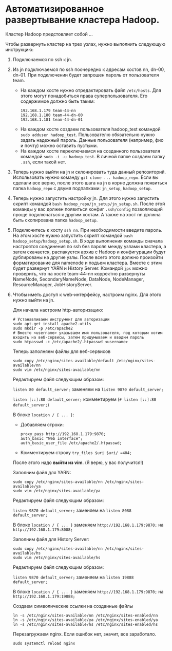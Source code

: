 # Автоматизированное развертывание кластера Hadoop.

Кластер Hadoop предстовляет собой ...

Чтобы развернуть кластер на трех узлах, нужно выполнить следующую инструкцию:
1. Подключаемся по ssh к jn.
2. Из jn подключаемся по ssh поочередно к адресам хостов nn, dn-00, dn-01. При подключении будет запрошен пароль от пользователя team.
   - На каждом хосте нужно отредактировать файл `/etc/hosts`. Для этого могут понадобиться права суперпользователя. Его содержимое должно быть таким:
     ```
     192.168.1.179 team-44-nn
     192.168.1.180 team-44-dn-00
     192.168.1.181 team-44-dn-01
     ```
   - На каждом хосте создаем пользователя hadoop_test командой `sudo adduser hadoop_test`. Пользователю обязательно нужно задать надежный пароль. Данные пользователя (например, фио и почту) можно оставить пустыми.
   - На каждом хосте переключаемся на созданного пользователя командой `sudo -i -u hadoop_test`. В личной папке создаем папку `.ssh`, если такой нет.
3. Теперь нужно выйти на jn и склонировать туда данный репозиторий. Использовать нужно команду `git clone ... hadoop_repo`. Если вы сделали все верно, после этого шага на jn в корне должна появиться папка `hadoop_repo` с двумя подпапками: `jn_setup`, `hadoop_setup`.
4. Теперь нужно запустить настройку jn. Для этого нужно запустить скрипт командой `bash hadoop_repo/jn_setup/jn_setup.sh`. После этой команды у вас должен появиться конфиг `.ssh/config` позволяющий проще подключаться к другим хостам. А также на хост nn должна быть скопирована папка `hadoop_setup`.
5. Подключитесь к хосту `ssh nn`. При необходимости введите пароль. На этом хосте нужно запустить скрипт командой `bash hadoop_setup/hadoop_setup.sh`. В ходе выполнения команды сначала настроятся соединения по ssh без пароля между узлами кластера, а затем скачается, распакуется архив с Hadoop и конфигурации будут дублированы на другие узлы. После всего этого должно произойти форматирование для namenode и подъем кластера. Вместе с этим будет развернут YARN и History Server. Командой `jps` можно проверить, что на хосте team-44-nn корректно развернуты NameNode, SecondaryNameNode, DataNode, NodeManager, ResourceManager, JobHistoryServer.
6. Чтобы иметь доступ к web-интерфейсу, настроим nginx. Для этого нужно выйти на jn.
   
   Для начала настроим http-авторизацию:
   ```
   # Устанавливаем инструмент для авторизации
   sudo apt-get install apache2-utils
   sudo mkdir -p /etc/apache2
   # Вместо <username> указываем имя пользователя, под которым хотим входить на веб-сервисы, затем придумываем и вводим пароль
   sudo htpasswd -c /etc/apache2/.htpasswd <username>
   ```
   
   Теперь заполняем файлы для веб-сервисов
   ```
   sudo copy /etc/nginx/sites-available/default /etc/nginx/sites-available/nn
   sudo vim /etc/nginx/sites-available/nn
   ```
   Редактируем файл следующим образом:
   
   `listen 80 default_server;` заменяем на `listen 9870 default_server;`
   
   `listen [::]:80 default_server;` комментируем (`# listen [::]:80 default_server;`)
   
   В блоке `location / { ... }`:
      - Добавляем строки:
        ```
        proxy_pass http://192.168.1.179:9870;
        auth_basic "Web interface";
        auth_basic_user_file /etc/apache2/.htpasswd;
        ```
      - Комментируем строку `try_files $uri $uri/ =404;`
   
   После этого надо **выйти из vim**. (Я верю, у вас получится!)
   
   Заполним файл для YARN:
   ```
   sudo copy /etc/nginx/sites-available/nn /etc/nginx/sites-available/ya
   sudo vim /etc/nginx/sites-available/ya
   ```
   Редактируем файл следующим образом:
   
   `listen 9870 default_server;` заменяем на `listen 8088 default_server;`
   
   В блоке `location / { ... }` заменяем `http://192.168.1.179:9870;` на `http://192.168.1.179:8088;`

   Заполним файл для History Server:
   ```
   sudo copy /etc/nginx/sites-available/nn /etc/nginx/sites-available/hs
   sudo vim /etc/nginx/sites-available/hs
   ```
   Редактируем файл следующим образом:
   
   `listen 9870 default_server;` заменяем на `listen 19888 default_server;`
   
   В блоке `location / { ... }` заменяем `http://192.168.1.179:9870;` на `http://192.168.1.179:19888;`
   
   Создаем символические ссылки на созданные файлы
   ```
   ln -s /etc/nginx/sites-available/nn /etc/nginx/sites-enabled/nn
   ln -s /etc/nginx/sites-available/ya /etc/nginx/sites-enabled/ya
   ln -s /etc/nginx/sites-available/hs /etc/nginx/sites-enabled/hs
   ```
   Перезагружаем nginx. Если ошибок нет, значит, все заработало.
   
   `sudo systemctl reload nginx`
